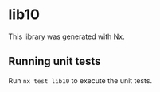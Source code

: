 # lib10

This library was generated with [Nx](https://nx.dev).

## Running unit tests

Run `nx test lib10` to execute the unit tests.
